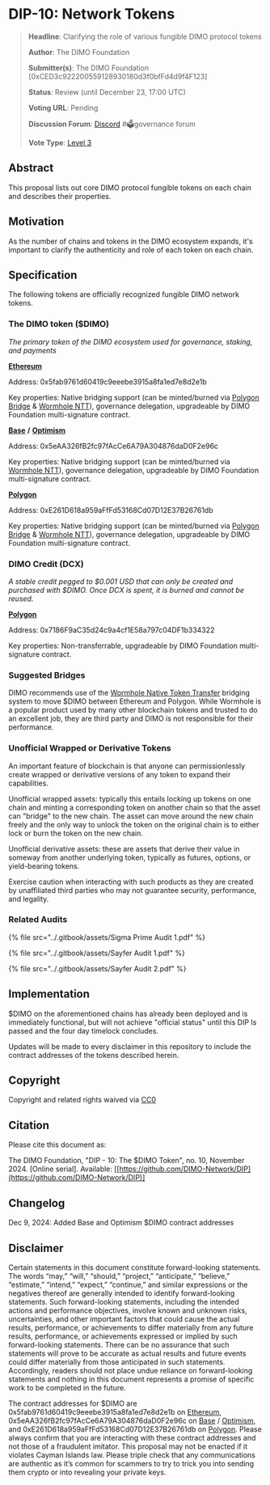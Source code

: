 # DIP-10: Network Tokens

> **Headline**: Clarifying the role of various fungible DIMO protocol tokens&#x20;
>
> **Author**: The DIMO Foundation
>
> **Submitter(s)**: The DIMO Foundation \[0xCED3c922200559128930180d3f0bfFd4d9f4F123]
>
> **Status**: Review (until December 23, 17:00 UTC)
>
> **Voting URL**: Pending
>
> **Discussion Forum**: [Discord](https://chat.dimo.zone) #🗳️governance forum
>
> **Vote Type**: [Level 3](dip1.md#voting-protocol)

## Abstract

This proposal lists out core DIMO protocol fungible tokens on each chain and describes their properties.

## Motivation

As the number of chains and tokens in the DIMO ecosystem expands, it's important to clarify the authenticity and role of each token on each chain.

## Specification

The following tokens are officially recognized fungible DIMO network tokens.

### The DIMO token ($DIMO)

_The primary token of the DIMO ecosystem used for governance, staking, and payments_&#x20;

[**Ethereum**](https://etherscan.io/token/0x5fab9761d60419c9eeebe3915a8fa1ed7e8d2e1b)

Address: 0x5fab9761d60419c9eeebe3915a8fa1ed7e8d2e1b&#x20;

Key properties: Native bridging support (can be minted/burned via [Polygon Bridge](https://portal.polygon.technology/bridge) & [Wormhole NTT](https://wormhole.com/products/native-token-transfers)), governance delegation, upgradeable by DIMO Foundation multi-signature contract.

[**Base**](https://basescan.org/address/0x5eAA326fB2fc97fAcCe6A79A304876daD0F2e96c) **/** [**Optimism**](https://optimistic.etherscan.io/address/0x5eAA326fB2fc97fAcCe6A79A304876daD0F2e96c)

Address: 0x5eAA326fB2fc97fAcCe6A79A304876daD0F2e96c

Key properties: Native bridging support (can be minted/burned via [Wormhole NTT](https://wormhole.com/products/native-token-transfers)), governance delegation, upgradeable by DIMO Foundation multi-signature contract.

[**Polygon**](https://polygonscan.com/token/0xE261D618a959aFfFd53168Cd07D12E37B26761db)

Address: 0xE261D618a959aFfFd53168Cd07D12E37B26761db

Key properties: Native bridging support (can be minted/burned via [Polygon Bridge](https://portal.polygon.technology/bridge) & [Wormhole NTT](https://wormhole.com/products/native-token-transfers)), governance delegation, upgradeable by DIMO Foundation multi-signature contract.

### DIMO Credit (DCX)

_A stable credit pegged to $0.001 USD that can only be created and purchased with $DIMO. Once DCX is spent, it is burned and cannot be reused._

[**Polygon**](https://polygonscan.com/address/0x7186F9aC35d24c9a4cf1E58a797c04DF1b334322)

Address: 0x7186F9aC35d24c9a4cf1E58a797c04DF1b334322

Key properties: Non-transferrable, upgradeable by DIMO Foundation multi-signature contract.

### Suggested Bridges

DIMO recommends use of the [Wormhole Native Token Transfer](https://wormhole.com/products/native-token-transfers) bridging system to move $DIMO between Ethereum and Polygon. While Wormhole is a popular product used by many other blockchain tokens and trusted to do an excellent job, they are third party and DIMO is not responsible for their performance.

### Unofficial Wrapped or Derivative Tokens

An important feature of blockchain is that anyone can permissionlessly create wrapped or derivative versions of any token to expand their capabilities.

Unofficial wrapped assets: typically this entails locking up tokens on one chain and minting a corresponding token on another chain so that the asset can "bridge" to the new chain. The asset can move around the new chain freely and the only way to unlock the token on the original chain is to either lock or burn the token on the new chain.

Unofficial derivative assets: these are assets that derive their value in someway from another underlying token, typically as futures, options, or yield-bearing tokens.

Exercise caution when interacting with such products as they are created by unaffiliated third parties who may not guarantee security, performance, and legality.

### Related Audits

{% file src="../.gitbook/assets/Sigma Prime Audit 1.pdf" %}

{% file src="../.gitbook/assets/Sayfer Audit 1.pdf" %}

{% file src="../.gitbook/assets/Sayfer Audit 2.pdf" %}

## Implementation

$DIMO on the aforementioned chains has already been deployed and is immediately functional, but will not achieve "official status" until this DIP Is passed and the four day timelock concludes.&#x20;

Updates will be made to every disclaimer in this repository to include the contract addresses of the tokens described herein.

## Copyright

Copyright and related rights waived via [CC0](https://creativecommons.org/publicdomain/zero/1.0)

## Citation

Please cite this document as:

The DIMO Foundation, "DIP - 10: The $DIMO Token", no. 10, November 2024. \[Online serial]. Available: \[[https://github.com/DIMO-Network/DIP](https://github.com/DIMO-Network/DIP)]

## Changelog

Dec 9, 2024: Added Base and Optimism $DIMO contract addresses

## Disclaimer <a href="#disclaimer" id="disclaimer"></a>

Certain statements in this document constitute forward-looking statements. The words “may,” “will,” “should,” “project,” “anticipate,” “believe,” “estimate,” “intend,” “expect,” “continue,” and similar expressions or the negatives thereof are generally intended to identify forward-looking statements. Such forward-looking statements, including the intended actions and performance objectives, involve known and unknown risks, uncertainties, and other important factors that could cause the actual results, performance, or achievements to differ materially from any future results, performance, or achievements expressed or implied by such forward-looking statements. There can be no assurance that such statements will prove to be accurate as actual results and future events could differ materially from those anticipated in such statements. Accordingly, readers should not place undue reliance on forward-looking statements and nothing in this document represents a promise of specific work to be completed in the future.&#x20;

The contract addresses for $DIMO are 0x5fab9761d60419c9eeebe3915a8fa1ed7e8d2e1b on [Ethereum](https://etherscan.io/token/0x5fab9761d60419c9eeebe3915a8fa1ed7e8d2e1b), 0x5eAA326fB2fc97fAcCe6A79A304876daD0F2e96c on [Base](https://basescan.org/address/0x5eAA326fB2fc97fAcCe6A79A304876daD0F2e96c) / [Optimism](https://optimistic.etherscan.io/address/0x5eAA326fB2fc97fAcCe6A79A304876daD0F2e96c), and 0xE261D618a959aFfFd53168Cd07D12E37B26761db on [Polygon](https://polygonscan.com/token/0xE261D618a959aFfFd53168Cd07D12E37B26761db). Please always confirm that you are interacting with these contract addresses and not those of a fraudulent imitator. This proposal may not be enacted if it violates Cayman Islands law. Please triple check that any communications are authentic as it’s common for scammers to try to trick you into sending them crypto or into revealing your private keys.
